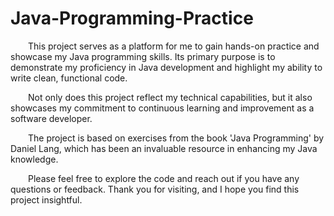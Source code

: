 # Java-Programming-Practice

&ensp;&ensp;&ensp;&ensp;This project serves as a platform for me to gain hands-on practice and showcase my Java programming skills. Its primary purpose is to demonstrate my proficiency in Java development and highlight my ability to write clean, functional code.
    
&ensp;&ensp;&ensp;&ensp;Not only does this project reflect my technical capabilities, but it also showcases my commitment to continuous learning and improvement as a software developer.
    
&ensp;&ensp;&ensp;&ensp;The project is based on exercises from the book 'Java Programming' by Daniel Lang, which has been an invaluable resource in enhancing my Java knowledge.
    
&ensp;&ensp;&ensp;&ensp;Please feel free to explore the code and reach out if you have any questions or feedback. Thank you for visiting, and I hope you find this project insightful.
